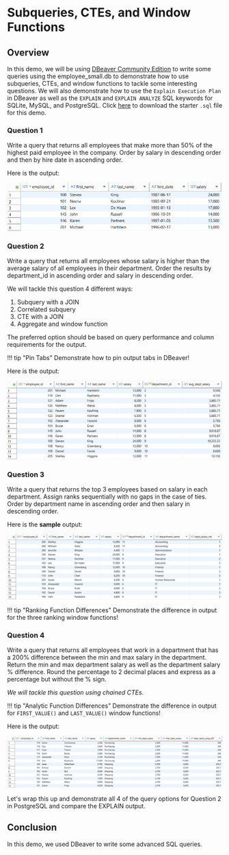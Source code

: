 # Subqueries, CTEs, and Window Functions

## Overview
In this demo, we will be using [DBeaver Community Edition](https://dbeaver.io/download/) to write some queries using the employee_small.db to demonstrate how to use subqueries, CTEs, and window functions to tackle some interesting questions. We will also demonstrate how to use the `Explain Execution Plan` in DBeaver as well as the `EXPLAIN` and `EXPLAIN ANALYZE` SQL keywords for SQLite, MySQL, and PostgreSQL. Click [here](https://drive.google.com/file/d/1g1lfZEIL9hyTLIR143DdRzcMJY2DwSQM/view?usp=sharing) to download the starter `.sql` file for this demo.

### Question 1

Write a query that returns all employees that make more than 50% of the highest paid employee in the company. Order by salary in descending order and then by hire date in ascending order.

Here is the output:

![Query Output 1](../assets/screenshots/08_Query_Output_1.png)

### Question 2

Write a query that returns all employees whose salary is higher than the average salary of all employees in their department. Order the results by department_id in ascending order and salary in descending order.

We will tackle this question 4 different ways:

1. Subquery with a JOIN
2. Correlated subquery
3. CTE with a JOIN
4. Aggregate and window function
   
The preferred option should be based on query performance and column requirements for the output.

!!! tip "Pin Tabs"
    Demonstrate how to pin output tabs in DBeaver!

Here is the output:

![Query Output 2](../assets/screenshots/08_Query_Output_2.png)

### Question 3

Write a query that returns the top 3 employees based on salary in each department. Assign ranks sequentially with no gaps in the case of ties. Order by department name in ascending order and then salary in descending order.

Here is the **sample** output:

![Query Output 3](../assets/screenshots/08_Query_Output_3.png)

!!! tip "Ranking Function Differences"
    Demonstrate the difference in output for the three ranking window functions!

### Question 4

Write a query that returns all employees that work in a department that has a 200% difference between the min and max salary in the department. Return the min and max department salary as well as the department salary % difference. Round the percentage to 2 decimal places and express as a percentage but without the % sign.

*We will tackle this question using chained CTEs.*

!!! tip "Analytic Function Differences"
    Demonstrate the difference in output for `FIRST_VALUE()` and `LAST_VALUE()` window functions!

Here is the output:

![Query Output 4](../assets/screenshots/08_Query_Output_4.png)

Let's wrap this up and demonstrate all 4 of the query options for Question 2 in PostgreSQL and compare the EXPLAIN output.

## Conclusion

In this demo, we used DBeaver to write some advanced SQL queries.